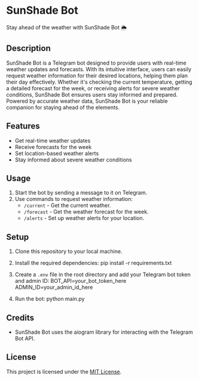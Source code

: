 # SunShade Bot

Stay ahead of the weather with SunShade Bot 🌦️

## Description
SunShade Bot is a Telegram bot designed to provide users with real-time weather updates and forecasts. With its intuitive interface, users can easily request weather information for their desired locations, helping them plan their day effectively. Whether it's checking the current temperature, getting a detailed forecast for the week, or receiving alerts for severe weather conditions, SunShade Bot ensures users stay informed and prepared. Powered by accurate weather data, SunShade Bot is your reliable companion for staying ahead of the elements.

## Features
- Get real-time weather updates
- Receive forecasts for the week
- Set location-based weather alerts
- Stay informed about severe weather conditions

## Usage
1. Start the bot by sending a message to it on Telegram.
2. Use commands to request weather information:
   - `/current` - Get the current weather.
   - `/forecast` - Get the weather forecast for the week.
   - `/alerts` - Set up weather alerts for your location.

## Setup
1. Clone this repository to your local machine.
2. Install the required dependencies:
pip install -r requirements.txt

3. Create a `.env` file in the root directory and add your Telegram bot token and admin ID:
BOT_API=your_bot_token_here
ADMIN_ID=your_admin_id_here

4. Run the bot:
python main.py

## Credits
- SunShade Bot uses the aiogram library for interacting with the Telegram Bot API.

## License
This project is licensed under the [MIT License](LICENSE).
